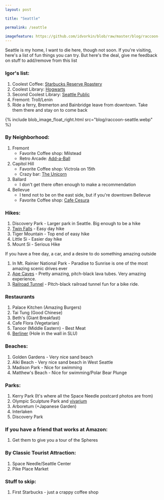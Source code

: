 ```yaml
---
layout: post

title: "Seattle"

permalink: /seattle

imagefeature: https://github.com/idvorkin/blob/raw/master/blog/raccoon-seattle.webp
---
```


Seattle is my home, I want to die here, though not soon. If you're visiting, here's a list of fun things you can try. But here's the deal, give me feedback on stuff to add/remove from this list

### Igor's list:

1. Coolest Coffee: [Starbucks Reserve Roastery](https://www.starbucksreserve.com/en-us/locations/seattle)
2. Coolest Library: [Hogwarts](https://www.lib.washington.edu/suzzallo)
3. Second Coolest Library: [Seattle Public](https://www.spl.org/hours-and-locations/central-library)
4. Fremont: Troll/Lenin
5. Ride a ferry, Bremerton and Bainbridge leave from downtown. Take them there and stay on to come back

{% include blob_image_float_right.html src="blog/raccoon-seattle.webp" %}

### By Neighborhood:

1. Fremont
   - Favorite Coffee shop: Milstead
   - Retro Arcade: [Add-a-Ball](https://add-a-ball.com/)
1. Capitol Hill
   - Favorite Coffee shop: Victrola on 15th
   - Crazy bar: [The Unicorn](https://www.unicornseattle.com/)
1. Ballard
   - I don't get there often enough to make a recommendation
1. Bellevue
   - I tend not to be on the east side, but if you're downtown Bellevue
   - Favorite Coffee shop: [Cafe Cesura](https://www.cafecesura.com/)

### Hikes:

1. Discovery Park - Larger park in Seattle. Big enough to be a hike
2. [Twin Falls](https://www.wta.org/go-hiking/hikes/twin-falls-state-park) - Easy day hike
3. Tiger Mountain - Top end of easy hike
4. Little Si - Easier day hike
5. Mount Si - Serious Hike

If you have a free day, a car, and a desire to do something amazing outside

1. In Mt. Rainier National Park - Paradise to Sunrise is one of the most amazing scenic drives ever
1. [Ape Caves](https://www.wta.org/go-hiking/hikes/ape-cave) - Pretty amazing, pitch-black lava tubes. Very amazing experience.
1. [Railroad Tunnel](https://www.wta.org/go-hiking/hikes/iron-horse-tunnel) - Pitch-black railroad tunnel fun for a bike ride.

### Restaurants

1. Palace Kitchen (Amazing Burgers)
2. Tai Tung (Good Chinese)
3. Beth's (Giant Breakfast)
4. Cafe Flora (Vegetarian)
5. Tanoor (Middle Eastern) - Best Meat
6. [Berliner](https://www.yelp.com/biz/the-berliner-d%C3%B6ner-kebab-seattle-4) (Hole in the wall in SLU)

### Beaches:

1. Golden Gardens - Very nice sand beach
1. Alki Beach - Very nice sand beach in West Seattle
1. Madison Park - Nice for swimming
1. Matthew's Beach - Nice for swimming/Polar Bear Plunge

### Parks:

1. Kerry Park (It's where all the Space Needle postcard photos are from)
1. Olympic Sculpture Park and [vivarium](https://art.seattleartmuseum.org/objects/32046/neukom-vivarium)
1. Arboretum (+Japanese Garden)
1. Interlaken
1. Discovery Park

### If you have a friend that works at Amazon:

1. Get them to give you a tour of the Spheres

### By Classic Tourist Attraction:

1. Space Needle/Seattle Center
1. Pike Place Market

### Stuff to skip:

1. First Starbucks - just a crappy coffee shop
